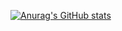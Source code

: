 [![Anurag's GitHub stats](https://github-readme-stats.vercel.app/api?username=FxShadowTG&count_private=true&show_icons=true&theme=gruvbox)](https://github.com/FxShadowTG)
